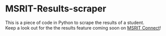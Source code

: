 # MSRIT-Results-scraper
This is a piece of code in Python to scrape the results of a student.<br>
Keep a look out for the the results feature coming soon on [MSRIT Connect](https://play.google.com/store/apps/details?id=msrit.msritconnect.com.msritconnect&hl=en)!
